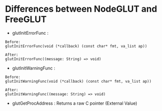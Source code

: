 # Differences between NodeGLUT and FreeGLUT

- glutInitErrorFunc :

```
Before:
glutInitErrorFunc(void (*callback) (const char* fmt, va_list ap))

After:
glutInitErrorFunc((message: String) => void)
```

- glutInitWarningFunc :

```
Before:
glutInitWarningFunc(void (*callback) (const char* fmt, va_list ap))

After:
glutInitWarningFunc((message: String) => void)
```

- glutGetProcAddress : Returns a raw C pointer (External Value)
